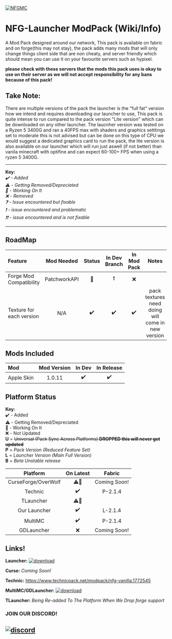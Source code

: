 [![NFGMC](https://cdn.discordapp.com/attachments/686927724098748424/799878303124029451/Capture.PNG)][NFGMC]

# NFG-Launcher ModPack (Wiki/Info)

A Mod Pack designed around our network, This pack is available on fabric and on forge(this may not stay), the pack adds many mods that will only change things client side that are non cheaty, and server friendly which should mean you can use it on your favourite servers such as hypixel. 

**please check with these servers that the mods this pack uses is okay to use on their server as we will not accept responsibility for any bans because of this pack!**

## **Take Note:**
 
There are multiple versions of the pack the launcher is the "full fat" version how we intend and requires downloading our launcher to use, This pack is quite intense to run compared to the pack version "Lite version" which can be downloaded on any other launcher. The laucnher version was tested on a Ryzen 5 3400G and ran a 40FPS max with shaders and graphics setttings set to moderate this is not advised but can be done on this type of CPU we would suggest a dedicated graphics card to run the pack, the lite version is also available on our launcher which will run just aswell (if not better) than vanila minecraft with optifine and can expect 60-100+ FPS when using a ryzen 5 3400G.

---

**Key:**  
  *✔️ - Added  
  ⚠️ - Getting Removed/Depreciated  
  🔄 - Working On It  
  ❌ - Removed  
  ❓ - Issue encountered but fixable  
  ❗ - issue encountered and problematic  
  ❗❗ - issue encountered and is not fixable*

---

## RoadMap
| Feature | Mod Needed | Status | In Dev Branch | In Mod Pack | Notes |
| :- | :-: | :-: | :-: | :-: | :-: |
| Forge Mod Compatibility| PatchworkAPI | 🔄 | ❗ | ❌ ||
| Texture for each version | N/A | ✔️ | ✔️ | ✔️ | pack textures need doing will come in new version |

## Mods Included
| Mod                            |   Mod Version    | In Dev | In Release |
| :----------------------------- | :--------------: | :---------: | :------------------: |
| Apple Skin                     |      1.0.11      |      ✔️      |          ✔️           |

## Platform Status

**Key:**  
  ✔️ - Added  
  ⚠️ - Getting Removed/Depreciated  
  🔄 - Working On It  
  ❌ - Not Updated  
**U** = ~~Universal (Pack Sync Across Platforms) **DROPPED this will never get updated**~~  
**P** = *Pack Version (Reduced Feature Set)*  
**L** = *Launcher Version (Main Full Version)*  
**B** = *Beta Unstable release*

|      Platform       | On Latest |    Fabric    |
| :-----------------: | :-------: | :----------: |
| CurseForge/OverWolf |     ⚠️🔄     | Coming Soon! |
|       Technic       |     ✔️     |   P-2.1.4   |
|      TLauncher      |     ⚠️🔄    |  |
|    Our Launcher     |     ✔️     |  L-2.1.4    |
|       MultiMC       |     ✔️     |   P-2.1.4   |
|     GDLauncher      |     ❌     | Coming Soon! |

## Links!
**Launcher:**  [![download](https://cdn.discordapp.com/attachments/686927724098748424/799879856841555978/download-2-16.png)](https://cds.networkforgamers.com/launcher/)

**Curse:** *Coming Soon!*  

**Technic:** https://www.technicpack.net/modpack/nfg-vanilla.1772545

**MultiMC/GDLauncher:**  [![download](https://cdn.discordapp.com/attachments/686927724098748424/799879856841555978/download-2-16.png)](https://cds.networkforgamers.com/modpacks/)

**TLauncher:** *Being Re-added To The Platform When We Drop forge support*

### JOIN OUR DISCORD!
[![discord](https://discordapp.com/api/guilds/664178166562029715/embed.png?style=banner3)][discord]
---
[discord]: https://discord.gg/ZXXc6mcd3d "Discord"
[NFGMC]: https://minecraft.networkforgamers.com "NFGMC"
